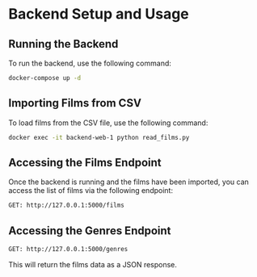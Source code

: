 # Backend Setup and Usage

## Running the Backend

To run the backend, use the following command:

```bash
docker-compose up -d
```

## Importing Films from CSV

To load films from the CSV file, use the following command:

```bash
docker exec -it backend-web-1 python read_films.py
```

## Accessing the Films Endpoint

Once the backend is running and the films have been imported, you can access the list of films via the following endpoint:

```bash
GET: http://127.0.0.1:5000/films
```

## Accessing the Genres Endpoint

```bash
GET: http://127.0.0.1:5000/genres
```

This will return the films data as a JSON response.